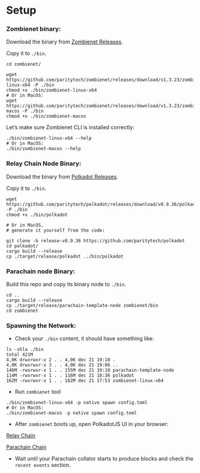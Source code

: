 # Setup

### Zombienet binary:

Download the binary from [Zombienet Releases](https://github.com/paritytech/zombienet/releases).

Copy it to `./bin`.

```shell
cd zombienet/

wget https://github.com/paritytech/zombienet/releases/download/v1.3.23/zombienet-linux-x64 -P ./bin
chmod +x ./bin/zombienet-linux-x64
# Or in MacOS:
wget https://github.com/paritytech/zombienet/releases/download/v1.3.23/zombienet-macos -P ./bin
chmod +x ./bin/zombienet-macos
```

Let’s make sure Zombienet CLI is installed correctly:
```shell
./bin/zombienet-linux-x64 --help
# Or in MacOS:
./bin/zombienet-macos --help
```

### Relay Chain Node Binary:

Download the binary from [Polkadot Releases](https://github.com/paritytech/polkadot/releases).

Copy it to `./bin`.

```shell
wget https://github.com/paritytech/polkadot/releases/download/v0.9.36/polkadot -P ./bin
chmod +x ./bin/polkadot

# Or in MacOS,
# generate it yourself from the code:

git clone -b release-v0.9.36 https://github.com/paritytech/polkadot
cd polkadot/
cargo build --release
cp ./target/release/polkadot ../bin/polkadot
```

### Parachain node Binary:

Build this repo and copy its binary node to `./bin`.

```shell
cd ..
cargo build --release
cp ./target/release/parachain-template-node zombienet/bin
cd zombienet
```

### Spawning the Network:

- Check your `./bin` content, it should have something like:

```shell
ls -shla ./bin
total 421M
4,0K drwxrwxr-x 2 . . 4,0K dec 21 19:10 .
4,0K drwxrwxr-x 3 . . 4,0K dec 21 19:06 ..
146M -rwxrwxr-x 1 . . 155M dec 21 19:10 parachain-template-node
114M -rwxrwxr-x 1 . . 116M dec 21 18:36 polkadot
162M -rwxrwxr-x 1 . . 162M dec 21 17:53 zombienet-linux-x64
```

- Run `zombienet` tool

```shell
./bin/zombienet-linux-x64 -p native spawn config.toml
# Or in MacOS:
./bin/zombienet-macos -p native spawn config.toml
```

- After `zombienet` boots up, open PolkadotJS UI in your browser:

[Relay Chain](https://polkadot.js.org/apps/?rpc=ws://127.0.0.1:9944#/explorer)

[Parachain Chain](https://polkadot.js.org/apps/?rpc=ws://127.0.0.1:9955#/explorer)

- Wait until your Parachain collator starts to produce blocks and check the `recent events` section.
